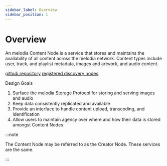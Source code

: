 ```yaml
---
sidebar_label: Overview
sidebar_position: 1
---
```


# Overview

An melodia Content Node is a service that stores and maintains the availability of all content across the melodia network.
Content types include user, track, and playlist metadata, images and artwork, and audio content.

[github repository](https://github.com/melodiaProject/melodia-protocol/tree/master/creator-node)
[registered discovery nodes](https://dashboard.melodia.org/#/services/content-node)

Design Goals

1. Surface the melodia Storage Protocol for storing and serving images and audio
2. Keep data consistently replicated and available
3. Provide an interface to handle content upload, transcoding, and identification
4. Allow users to maintain agency over where and how their data is stored amongst Content Nodes

:::note

The Content Node may be referred to as the Creator Node. These services are the same.

:::
